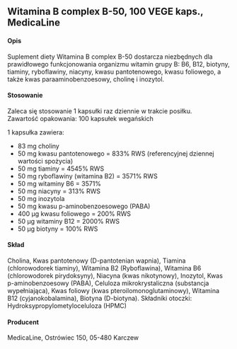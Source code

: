 ## Witamina B complex B-50, 100 VEGE kaps., MedicaLine

#### Opis

Suplement diety Witamina B complex B-50 dostarcza niezbędnych dla prawidłowego funkcjonowania organizmu witamin grupy B: B6, B12, biotyny, tiaminy, ryboflawiny, niacyny, kwasu pantotenowego, kwasu foliowego, a także kwas paraaminobenzoesowy, cholinę i inozytol.

#### Stosowanie

Zaleca się stosowanie 1 kapsułki raz dziennie w trakcie posiłku.  
Zawartość opakowania: 100 kapsułek wegańskich

1 kapsułka zawiera:

- 83 mg choliny
- 50 mg kwasu pantotenowego = 833% RWS (referencyjnej dziennej wartości spożycia)
- 50 mg tiaminy = 4545% RWS
- 50 mg ryboflawiny (witamina B2) = 3571% RWS
- 50 mg witaminy B6 = 3571%
- 50 mg niacyny = 313% RWS
- 50 mg inozytola
- 50 mg kwasu p-aminobenzoesowego (PABA)
- 400 µg kwasu foliowego = 200% RWS
- 50 µg witaminy B12 = 2000% RWS
- 50 µg biotyny = 100% RWS

#### Skład

Cholina, Kwas pantotenowy (D-pantotenian wapnia), Tiamina (chlorowodorek tiaminy), Witamina B2 (Ryboflawina), Witamina B6 (chlorowodorek pirydoksyny), Niacyna (kwas nikotynowy), Inozytol, Kwas p-aminobenzoesowy (PABA), Celuloza mikrokrystaliczna (substancja wypełniająca), Kwas foliowy (kwas pteroilomonoglutaminowy), Witamina B12 (cyjanokobalamina), Biotyna (D-biotyna). Składniki otoczki: Hydroksypropylometyloceluloza (HPMC)

#### Producent

MedicaLine, Ostrówiec 150, 05-480 Karczew
